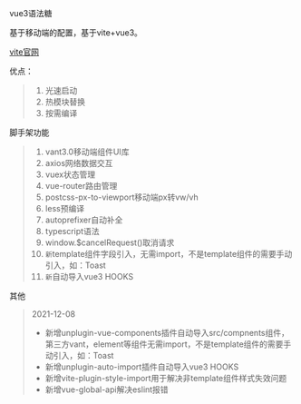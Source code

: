 vue3语法糖

基于移动端的配置，基于vite+vue3。

[vite官网](https://cn.vitejs.dev/guide/why.html)

优点：

> 1. 光速启动
> 2. 热模块替换
> 3. 按需编译

脚手架功能

> 1. vant3.0移动端组件UI库
> 2. axios网络数据交互
> 3. vuex状态管理
> 4. vue-router路由管理
> 5. postcss-px-to-viewport移动端px转vw/vh
> 6. less预编译
> 7. autoprefixer自动补全
> 8. typescript语法
> 9. window.$cancelRequest()取消请求
> 10. `新`template组件字段引入，无需import，不是template组件的需要手动引入，如：Toast
> 11. `新`自动导入vue3 HOOKS

其他

> 2021-12-08
> 
> - 新增unplugin-vue-components插件自动导入src/compnents组件，第三方vant，element等组件无需import，不是template组件的需要手动引入，如：Toast
> - 新增unplugin-auto-import插件自动导入vue3 HOOKS
> - 新增vite-plugin-style-import用于解决非template组件样式失效问题
> - 新增vue-global-api解决eslint报错